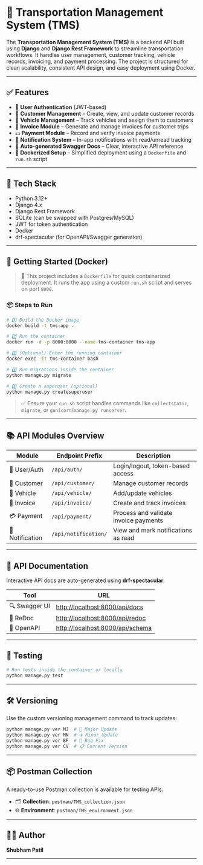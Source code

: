 # 🚚 Transportation Management System (TMS)

The **Transportation Management System (TMS)** is a backend API built using **Django** and **Django Rest Framework** to streamline transportation workflows. It handles user management, customer tracking, vehicle records, invoicing, and payment processing. The project is structured for clean scalability, consistent API design, and easy deployment using Docker.

---

## ✅ Features

- 🔐 **User Authentication** (JWT-based)
- 👥 **Customer Management** – Create, view, and update customer records
- 🚛 **Vehicle Management** – Track vehicles and assign them to customers
- 🧾 **Invoice Module** – Generate and manage invoices for customer trips
- 💵 **Payment Module** – Record and verify invoice payments
- 🔔 **Notification System** – In-app notifications with read/unread tracking
- 📄 **Auto-generated Swagger Docs** – Clear, interactive API reference
- 🐳 **Dockerized Setup** – Simplified deployment using a `Dockerfile` and `run.sh` script

---

## 🧰 Tech Stack

- Python 3.12+
- Django 4.x
- Django Rest Framework
- SQLite (can be swapped with Postgres/MySQL)
- JWT for token authentication
- Docker
- drf-spectacular (for OpenAPI/Swagger generation)

---

## 🚀 Getting Started (Docker)

> 🐳 This project includes a `Dockerfile` for quick containerized deployment. It runs the app using a custom `run.sh` script and serves on port `8000`.

### 📦 Steps to Run

```bash
# 1️⃣ Build the Docker image
docker build -t tms-app .

# 2️⃣ Run the container
docker run -d -p 8000:8000 --name tms-container tms-app

# 3️⃣ (Optional) Enter the running container
docker exec -it tms-container bash

# 4️⃣ Run migrations inside the container
python manage.py migrate

# 5️⃣ Create a superuser (optional)
python manage.py createsuperuser
```

> ✅ Ensure your `run.sh` script handles commands like `collectstatic`, `migrate`, or `gunicorn`/`manage.py runserver`.

---

## 📚 API Modules Overview

| Module         | Endpoint Prefix       | Description                             |
|----------------|------------------------|-----------------------------------------|
| 👤 User/Auth    | `/api/auth/`           | Login/logout, token-based access        |
| 👥 Customer     | `/api/customer/`       | Manage customer records                 |
| 🚛 Vehicle      | `/api/vehicle/`        | Add/update vehicles                     |
| 🧾 Invoice      | `/api/invoice/`        | Create and track invoices               |
| 💳 Payment      | `/api/payment/`        | Process and validate invoice payments   |
| 🔔 Notification | `/api/notification/`   | View and mark notifications as read     |

---

## 📘 API Documentation

Interactive API docs are auto-generated using **drf-spectacular**.

| Tool        | URL                                           |
|-------------|-----------------------------------------------|
| 🔍 Swagger UI | [http://localhost:8000/api/docs](http://localhost:8000/api/docs) |
| 📘 ReDoc      | [http://localhost:8000/api/redoc](http://localhost:8000/api/redoc) |
| 📄 OpenAPI    | [http://localhost:8000/api/schema](http://localhost:8000/api/schema) |

---

## 🧪 Testing

```bash
# Run tests inside the container or locally
python manage.py test
```

---

## 🛠️ Versioning

Use the custom versioning management command to track updates:

```bash
python manage.py ver MJ  # 🔼 Major Update
python manage.py ver MN  # ➕ Minor Update
python manage.py ver BF  # 🐞 Bug Fix
python manage.py ver CV  # 📋 Current Version
```

---

## 📦 Postman Collection

A ready-to-use Postman collection is available for testing APIs:

- 🗂 **Collection**: `postman/TMS_collection.json`
- 🌐 **Environment**: `postman/TMS_environment.json`

---

## 👨‍💻 Author

**Shubham Patil**

---